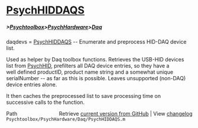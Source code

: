 # [PsychHIDDAQS](PsychHIDDAQS)
##### >[Psychtoolbox](Psychtoolbox)>[PsychHardware](PsychHardware)>[Daq](Daq)

daqdevs = [PsychHIDDAQS](PsychHIDDAQS) -- Enumerate and preprocess HID-DAQ device list.  
  
Used as helper by Daq toolbox functions. Retrieves the USB-HID devices  
list from [PsychHID](PsychHID), prefilters all DAQ device entries, so they have a  
well defined productID, product name string and a somewhat unique  
serialNumber -- as far as this is possible. Leaves unsupported (non-DAQ)  
device entries alone.  
  
It then caches the preprocessed list to save processing time on  
successive calls to the function.  
  




<div class="code_header" style="text-align:right;">
  <span style="float:left;">Path&nbsp;&nbsp;</span> <span class="counter">Retrieve <a href=
  "https://raw.github.com/Psychtoolbox-3/Psychtoolbox-3/beta/Psychtoolbox/PsychHardware/Daq/PsychHIDDAQS.m">current version from GitHub</a> | View <a href=
  "https://github.com/Psychtoolbox-3/Psychtoolbox-3/commits/beta/Psychtoolbox/PsychHardware/Daq/PsychHIDDAQS.m">changelog</a></span>
</div>
<div class="code">
  <code>Psychtoolbox/PsychHardware/Daq/PsychHIDDAQS.m</code>
</div>

